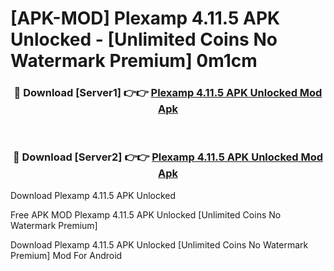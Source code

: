 # [APK-MOD] Plexamp 4.11.5 APK Unlocked - [Unlimited Coins No Watermark Premium] 0m1cm



<div align="center">
<h3>🔴 Download [Server1] 👉👉 <a href="https://momento.my/?title=Plexamp_4.11.5_APK_Unlocked">Plexamp 4.11.5 APK Unlocked Mod Apk</a></h3><br>

<h3>🔴 Download [Server2] 👉👉 <a href="https://momento.my/?title=Plexamp_4.11.5_APK_Unlocked">Plexamp 4.11.5 APK Unlocked Mod Apk</a></h3>
</div>



Download Plexamp 4.11.5 APK Unlocked 

Free APK MOD Plexamp 4.11.5 APK Unlocked [Unlimited Coins No Watermark Premium]

Download Plexamp 4.11.5 APK Unlocked [Unlimited Coins No Watermark Premium] Mod For Android
